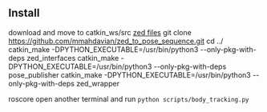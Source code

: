 ## Install 
download and move to catkin_ws/src [zed files](https://drive.google.com/file/d/1Jaar8cNrHxhgWvg0E9z-c9KGBaNVyNQe/view?usp=drive_link)
git clone https://github.com/mmahdavian/zed_to_pose_sequence.git
cd ../
catkin_make -DPYTHON_EXECUTABLE=/usr/bin/python3 --only-pkg-with-deps zed_interfaces
catkin_make -DPYTHON_EXECUTABLE=/usr/bin/python3 --only-pkg-with-deps pose_publisher
catkin_make -DPYTHON_EXECUTABLE=/usr/bin/python3 --only-pkg-with-deps zed_wrapper

roscore
open another terminal and run ```python scripts/body_tracking.py```
